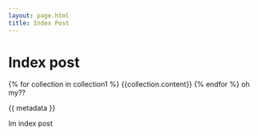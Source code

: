 ```yaml
---
layout: page.html
title: Index Post
---
```


# Index post

{% for collection in collection1 %}
    <span>{{collection.content}}</span>
{% endfor %}
oh my??


{{ metadata }}


Im index post
